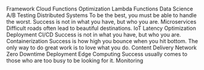 Framework Cloud Functions Optimization Lambda Functions Data Science A/B Testing Distributed Systems To be the best, you must be able to handle the worst. Success is not in what you have, but who you are. Microservices Difficult roads often lead to beautiful destinations. IoT Latency Optimization
Deployment CI/CD Success is not in what you have, but who you are. Containerization Success is how high you bounce when you hit bottom. The only way to do great work is to love what you do. Content Delivery Network Zero Downtime Deployment Edge Computing Success usually comes to those who are too busy to be looking for it. Monitoring
